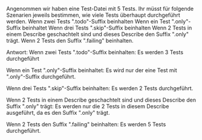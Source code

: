 Angenommen wir haben eine Test-Datei mit 5 Tests.
Ihr müsst für folgende Szenarien jeweils bestimmen, wie viele Tests überhaupt durchgeführt werden.
Wenn zwei Tests ".todo"-Suffix beinhalten
Wenn ein Test ".only"-Suffix beinhaltet
Wenn drei Tests ".skip"-Suffix beinhalten
Wenn 2 Tests in einem Describe geschachtelt sind und dieses Describe den Suffix ".only" trägt.
Wenn 2 Tests den Suffix ".failing" beinhalten.

Antwort:
Wenn zwei Tests ".todo"-Suffix beinhalten:
Es werden 3 Tests durchgeführt

Wenn ein Test ".only"-Suffix beinhaltet:
Es wird nur der eine Test mit ".only"-Suffix durchgeführt.

Wenn drei Tests ".skip"-Suffix beinhalten:
Es werden 2 Tests durchgeführt.

Wenn 2 Tests in einem Describe geschachtelt sind und dieses Describe den Suffix ".only" trägt:
Es werden nur die 2 Tests in diesem Describe ausgeführt, da es den Suffix ".only" trägt.

Wenn 2 Tests den Suffix ".failing" beinhalten:
Es werden 5 Tests durchgeführt.
